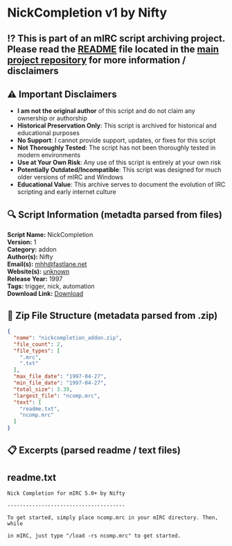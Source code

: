 # NickCompletion v1 by Nifty

## ⁉️ This is part of an mIRC script archiving project. Please read the [README](https://github.com/sorzkode/mirc_scripts_archive/blob/main/README.md) file located in the [main project repository](https://github.com/sorzkode/mirc_scripts_archive) for more information / disclaimers  

## ⚠️ Important Disclaimers

- **I am not the original author** of this script and do not claim any ownership or authorship
- **Historical Preservation Only**: This script is archived for historical and educational purposes
- **No Support**: I cannot provide support, updates, or fixes for this script
- **Not Thoroughly Tested**: The script has not been thoroughly tested in modern environments
- **Use at Your Own Risk**: Any use of this script is entirely at your own risk
- **Potentially Outdated/Incompatible**: This script was designed for much older versions of mIRC and Windows
- **Educational Value**: This archive serves to document the evolution of IRC scripting and early internet culture

## 🔍 Script Information (metadta parsed from files)

**Script Name:** NickCompletion  
**Version:** 1  
**Category:** addon  
**Author(s):** Nifty  
**Email(s):** <mhh@fastlane.net>  
**Website(s):** [unknown](unknown)  
**Release Year:** 1997  
**Tags:** trigger, nick, automation  
**Download Link:** [Download](https://github.com/sorzkode/mirc_scripts_archive/raw/main/hawkee.com/nickcompletion_addon/nickcompletion_addon.zip)  

## 📂 Zip File Structure (metadata parsed from .zip)

```json
{
  "name": "nickcompletion_addon.zip",
  "file_count": 2,
  "file_types": [
    ".mrc",
    ".txt"
  ],
  "max_file_date": "1997-04-27",
  "min_file_date": "1997-04-27",
  "total_size": 3.39,
  "largest_file": "ncomp.mrc",
  "text": [
    "readme.txt",
    "ncomp.mrc"
  ]
}
```

## 📋 Excerpts (parsed readme / text files)

## readme.txt

```text
Nick Completion for mIRC 5.0+ by Nifty
--------------------------------------
To get started, simply place ncomp.mrc in your mIRC directory. Then, while 
in mIRC, just type "/load -rs ncomp.mrc" to get started.
```
